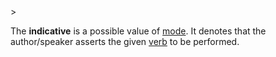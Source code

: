 <!-- markdownlint-disable MD041 -->>
The **indicative** is a possible value of [mode](modus.md). It denotes that the author/speaker asserts the given [verb](actus.md) to be performed.

